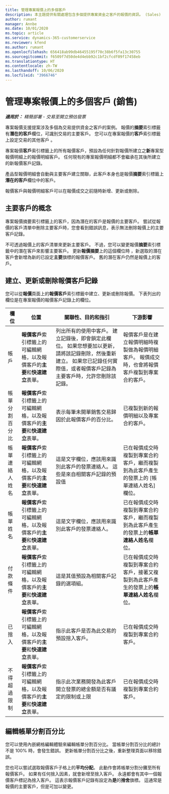 ```yaml
---
title: 管理專案報價上的多個客戶
description: 本主題提供有關處理包含多個提供專案資金之客戶的報價的資訊。 (Sales)
author: rumant
manager: Annbe
ms.date: 10/01/2020
ms.topic: article
ms.service: dynamics-365-customerservice
ms.reviewer: kfend
ms.author: rumant
ms.openlocfilehash: 656418ab99db46455195f70c38b6f5fa13c30755
ms.sourcegitcommit: f6509f7d50de4d4ebb92c1bf2cfcdf09f17458eb
ms.translationtype: HT
ms.contentlocale: zh-TW
ms.lasthandoff: 10/06/2020
ms.locfileid: "3966746"
---
```

# <a name="managing-multiple-customers-on-project-quotes-sales"></a>管理專案報價上的多個客戶 (銷售)

_**適用於：** 精簡部署 - 交易至開立預估發票_

專案報價支援提案涉及多個為交易提供資金之客戶的案例。 報價的**摘要**索引標籤有**潛在的客戶**欄位，可識別交易的主要客戶。 您可以在專案報價的**客戶**索引標籤上設定交易的其他客戶 。

專案報價**客戶**索引標籤上的所有報價客戶，預設為任何針對報價所建立之**新**專案型報價明細上的報價明細客戶。 任何現有的專案報價明細都不會繼承在其後所建立的新報價客戶記錄。

產品型報價明細會自動與主要客戶建立關聯，此客戶本身也是報價**摘要**索引標籤上**潛在的客戶**欄位中的客戶。

報價客戶與報價明細客戶可以在報價成交之前隨時新增、更新或刪除。

## <a name="concept-of-a-primary-customer"></a>主要客戶的概念

專案報價摘要索引標籤上的客戶，因為潛在的客戶是報價的主要客戶。 嘗試從報價的客戶清單中刪除主要客戶時，您會看到錯誤訊息，表示無法刪除報價上的主要客戶記錄。

不可透過報價上的客戶清單來更新主要客戶。 不過，您可以變更報價**摘要**索引標籤中的潛在客戶來影響主要客戶。 更新**報價摘要**上的這個欄位時 ，新選取的潛在客戶會新增為新的已設定**主要**旗標的報價客戶。 舊的潛在客戶仍然是報價上的客戶。

## <a name="create-update-or-delete-a-quote-customer-record"></a>建立、更新或刪除報價客戶記錄

您可以從**報價**頁面上的**報價客戶**索引標籤中建立、更新或刪除報價。 下表列出的欄位是在專案報價的報價客戶記錄上的欄位。

| **欄位** | **位置** | **關聯性、目的和指引** | **下游影響** |
| --- | --- | --- | --- |
| 帳戶 | **報價客戶**索引標籤上的可編輯網格，以及報價客戶的**主要**和**快速建立**表單。 | 列出所有的使用中客戶。 建立記錄後，即會鎖定此欄位。 如果您想要加以更新，請將該記錄刪除，然後重新建立。 如果您已記錄任何實際值，或者報價客戶記錄為主要客戶時，允許您刪除該記錄。 | 報價客戶是在建立報價明細時複製做為報價明細客戶。 報價成交時，也會將報價客戶複製到專案合約客戶。 |
| 帳單分割百分比 | **報價客戶**索引標籤上的可編輯網格，以及報價客戶的**主要**和**快速建立**表單。 | 表示每筆未開單銷售交易歸因於此報價客戶的百分比。 | 已複製到新的報價明細以及專案合約客戶。 |
| 帳單連絡人姓名 | **報價客戶**索引標籤上的可編輯網格，以及報價客戶的**主要**和**快速建立**表單。 | 這是文字欄位，應該用來識別此客戶的發票連絡人。 這些是來自相關客戶記錄的預設值 | 已在報價成交時複製到專案合約客戶，繼而複製到為此客戶產生的發票上的 [帳單連絡人姓名] 欄位。 |
| 帳單姓名 | **報價客戶**索引標籤上的可編輯網格，以及報價客戶的**主要**和**快速建立**表單。 | 這是文字欄位，應該用來識別此客戶的發票連絡人。 | 已在報價成交時複製到專案合約客戶，繼而複製到為此客戶產生的發票上的**帳單連絡人姓名**欄位。 |
| 付款條件 | **報價客戶**索引標籤上的可編輯網格，以及報價客戶的**主要**和**快速建立**表單。 | 這是其值預設為相關客戶記錄的選項組。 | 已在報價成交時複製到專案合約客戶，接著又複製到為此客戶產生的發票上的**帳單連絡人姓名**欄位。 |
| 已捨入 | **報價客戶**索引標籤上的可編輯網格，以及報價客戶的**主要**和**快速建立**表單。 | 指示此客戶是否為此交易的預設捨入客戶。 | 已在報價成交時複製到專案合約客戶。 |
| 不得超過限制 | **報價客戶**索引標籤上的可編輯網格，以及報價客戶的**主要**和**快速建立**表單。 | 指示此次業務開發為此客戶開立發票的總金額是否有議定的限制或上限 | 已在報價成交時複製到專案合約客戶。 |

## <a name="editing-billing-split-percentages"></a>編輯帳單分割百分比

您可以使用內嵌網格編輯體驗來編輯帳單分割百分比。 當帳單分割百分比的總計不是 100% 時，會發生錯誤。 更新帳單分割百分比之後，重新整理頁面以移除錯誤。

您也可以嘗試選取報價客戶子格上的**平均分配**。 此動作會將帳單分割分攤至所有報價客戶。 如果有任何捨入因素，就會新增至捨入客戶。 永遠都會有其中一個報價客戶標記為捨入客戶。 這表示報價客戶記錄有設定為**是**的**捨舍**旗標。 這通常是報價的主要客戶，但是可加以變更。
